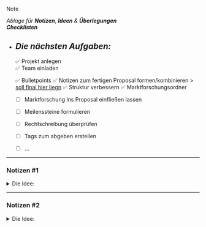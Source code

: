 <!-------------------------------------------------------------------------------------------------------------------------------------  
    📕Cheatsheets:     https://github.com/skills  
    📙Get started:     https://docs.github.com/en/get-started  
    📗Quickstart:      https://docs.github.com/en/get-started/writing-on-github/getting-started-with-writing-and-formatting-on-github/quickstart-for-writing-on-github  
    📘Basic Syntax:    https://docs.github.com/en/get-started/writing-on-github/getting-started-with-writing-and-formatting-on-github/basic-writing-and-formatting-syntax  
--------------------------------------------------------------------------------------------------------------------------------------->  

> [!NOTE]  
> *Ablage für* ***Notizen***, ***Ideen*** *&* ***Überlegungen***  
> ***Checklisten***  
>


- ## ***Die nächsten Aufgaben:***  
  ✅ Projekt anlegen  
  ✅ Team einladen  

  ✅ Bulletpoints
  ✅ Notizen zum fertigen Proposal formen/kombinieren > 
        [soll final hier liegn](https://github.com/IxI-Enki/Uebung-syp-002/edit/main/EducationHub.md)
  ✅ Struktur verbessern
  ✅ Marktforschungsordner
  - [ ] Marktforschung ins Proposal einfließen lassen
  - [ ] Meilenssteine formulieren
  - [ ] Rechtschreibung überprüfen

  - [ ] Tags zum abgeben erstellen
  - [ ] ...



---  

### Notizen #1 
<details>
<summary> Die Idee: </summary>  
   
- Bulletpoints:

  <details>
   
    ```   
    # 1)
    - Wir sind von Geburt an neugierige Forscher und Entdecker.
    - Der Traum, die Welt mit Entdeckungen zu begeistern, bleibt lebendig.
    - Nicht jeder ist ein zertifizierter Wissenschaftler, aber der Forschungsdrang ist allgegenwärtig.
    - Soziale Medien bieten Plattformen für Hobby-Entdecker, und der Markt bietet "halbwissenschaftliche" Ausrüstung.
    - Die Idee ist, Hobby-Wissenschaftler mit der Wissenschaft zu verbinden, um Projekte, Wissen und Interessen zu teilen.

    # 2)
    - Fokus auf User-Erlebnis und Community.
    - Infrastruktur und laufende Administration sind IT-relevant.
    - Frontend (Website), Backend (Serverseite) und Datenbanken sind notwendig.
    - Standardisierte Lösungen sparen Kosten/Zeit, Cloud-Entwicklung senkt Risiken.
    - Werbehonorar anfangs klein halten, mit Universitäten zusammenarbeiten.
    - Kostenoptimierung durch Auslagerung von Teilen an spezialisierte Firmen.
    - Modulare Software ermöglicht effiziente Umsetzung.
    - Projektrealisierung und Online-Gang in {fantasieVariable} Monaten möglich.

    # 3)
    - Nutzen für Finanzgeber: Überzeugung durch eigene Nutzung der Plattform.
    - Plattform richtet sich an die Öffentlichkeit mit klarem Bildungsauftrag.
    - Potenzielle Finanzgeber: Öffentliche Hand, Bildungsinteressierte.

    # 4)
    - Hochmotiviertes und professionelles Team.
    - Arbeitsgemeinschaft als Grundlage für das Projekt.
    ```
    </details>

### **Ausgangssituation & Möglichkeiten**:  

*Von Geburt an sind wir kleine Forscher und Entdecker und träumen davon die Welt mit unseren Entdeckungen zu begeistern.*  
*Für Manche ist dieser Traum derart groß, sodass sie im Erwachsenenalter ihren ganzen Enthusiasmus in ein aufwendiges Studium der Wissenschaft packen..*  

Nun ist nicht jeder von uns heute ein zertifizierter Wissenschaftler doch heißt das nicht, dass dieser Forschungsdrang nun obsolet geworden ist. 
Eine schier unendliche Ansammlung an Videomaterial, Dokumentationen und Publikation zeigt davon, 
dass es gar mehr als nur ein menschliches Bedürfnis ist zu forschen, entdecken und zu teilen.
Sei es nun mit einem Metalldetektor oder mit einer Magnetangel, in den Sozialen Medien fällt man als Hobby Entdecker meist positiv auf, 
sodass der Markt bereits schon günstige Angebote offerieren kann an "halbwissenschaftliches" Equipment zu kommen.*

*Diese nun gut ausgerüsteten Hobby Forscher mit der Wissenschaft in Berührung zu bringen wäre nun keine neue Idee. Die Archäologie ladet bereits schon heute die Menschen dazu ein an Grabungsarbeiten teilzunehmen, Fossilien selbstständig zu suchen und bietet im Internet mit nur wenigen Klicks an sich bei ihnen zu melden.
Was aber eine ganz neue Idee wäre, wäre es die Wissenschaft mit den Hobby-Wissenschaftler einen Raum zu geben,ihre Projekte, ihr Wissen, ihr Interesse miteinander zu teilen.
Es den Interessierten noch leichter zu machen eine Community zu finden, seine Projekte einem durchaus Interessierten Publikum vorzustellen, 
die neusten Entdeckungen vor allen anderen aus erster Hand zu erfahren und Likes dafür zu generieren.
Freundschaften zu knöpfen, sich verabreden, universitäre Projektgruppen zu abonnieren, um davon zu träumen künftig ähnliche Funde selber zu machen.
Die Universität hätte nun mehr als nur ein Angebot sich zu melden, sondern stünde selber inmitten in einer Community ihres Gleichen, 
wo bereits der Forschungsdrang alleine diesen Motor antreibt.* 
***Win-Win für alle!***

---  

### **Planung & Konzept**:

***Im Fokus steht einerseits das User-Erlebnis, die Community, doch andererseits auch die Kosten/Zeit und der Aufwand.***

- Für die Realisierung dieser Community-Plattform bedarf es umfassende Kenntnisse aus den Bereich der Informationstechnologie.  
- Eine Infrastruktur muss noch bereitgestellt werden und gehört laufend administriert.  
- Es wird ein Frontend (Website), Backend (Serverseite) und weitere Datenbanken benötigt.  
- Standardisierte Lösungen bieten hierbei den großen Vorteil Kosten/Zeit einzusparen, als auch bei der Umsetzung, wie auch bei der laufenden Wartung.  
- Eine skalierbare Cloud- Entwicklung konnte bei der Realisierung die Kosten und Risiken senken. 
- Grundsätzlich richtet sich das Angebot zwar an alle Interessierten, doch ist es auch Sinnvoll anfangs gezielt das Werbehonorrar möglichst klein zu halten.
- Als Initialschuss könnte man die Universitäten vorab involvieren und in ausgesuchten Medien Werbeeinschaltungen schalten.
- Die Hauptkosten liegt hierbei klar bei den Lohnstunden und spiegelt sich in der Effizienz der Projektierung und der Abwicklung wieder.
- Da die Software bereits schon Modular aufgebaut ist, so kann man Teile an spezialisierte Firmen auslagern und weitere Kosten und Zeit einsparen.
- Bei guter Planung könnte das Projekt relativ schnell realisiert werden, und in {fantasieVariable} Monaten online gehen.

---  

### **Finanzierung**:

> Mit jeder Finanzierung geht ein Nutzen einher, so würde der künftige Finanzgeber leichter vom Projekt überzeugt werden, wenn er selber ein Nutzer dieser Plattform ist.
> Die Plattform richtet sich an die Öffentlichkeit, verfolgt aber auch einen klaren  Bildungsauftrag. 
> Die öffentliche Hand könnte daran interessiert zeigen, sowie weitere Finanzgeber die sich dem Bildungsauftrag anschließen und Enthusiasmus zeigen.

--- 

### **Team**:

*Das Team hinter diesem Projekt ist hochmotiviert & professionell in ihrer Arbeitsweise. Eine Arbeitsgemeinschaft aus gutem Grund.*

</details>

---

### Notizen #2
<details>
<summary> Die Idee: </summary>  
   
- Bulletpoints:

     <details>
         
         ```
         
         ```
    
    </details>
    
## Rahmenbedingung

In der gesamten Menschheitsgeschichte stand uns noch nie eine derart umfangreiche Informationsressource in einer so beeindruckenden Geschwindigkeit zur Verfügung. Dieser "Big-Data-Boom" stellt nicht nur die IT vor Herausforderungen; auch das Bildungsangebot ist umfangreich geworden, ja, schon fast nicht mehr überschaubar.

Es überrascht keinen mehr, dass YouTube neben Katzenvideos, Trash-Contant und Werbung die erste Anlaufstelle für Erstinformationen ist.

*Die Entscheidung, ob ein Video wirklich geeignet ist, kann man nicht allein anhand von Likes treffen. Man möchte es zwar anklicken, wird jedoch zunächst von algorithmischer Werbung unterbrochen, wie zum Beispiel für  Kräuter-Bonbons – vermutlich, um die Nerven zu beruhigen...*

Ansonsten bleibt den Nutzern nur mehr die Möglichkeit, die Suchmaschine ihres Vertrauens zu starten und das World Wide Web auf eigener Faust  zu durchforsten, sich mit verschiedenen zweiphasigen Logins auseinander zu setzen, sich durch überladene Texte zu wühlen, jeder Spur zweimal nachzugehen, um wieder festzustellen: Man könnte ja doch noch  die nächste Website ausprobieren.

Ist man weiterhin noch nicht ans Ziel gekommen, dann versucht man es doch noch in verschiednen Foren, um am nächsten Tag mit noch mehr Fragen denselben Zyklus  nochmals zu wiederholen.

Bildung sollte einfach sein!
Alter wiener Spruch: "Wieso einfach, wenn es auch kompliziert geht?"

## EducationHub - der Umschlagplatz für Bildung

EducationHub strebt danach, das ultimative Schweizer Taschenmesser für freie Bildung zu werden – nicht nur für den User, sondern auch für den Content Creator.

Mit einer spielend leichten Copy-and-Paste-Funktionalität möchten wir es Content Creators ermöglichen, ihre Lerninhalte mühelos einem interessierten Publikum zu präsentieren. Sich in einen vordefinierten Themenbau einordnet und ihren Modulen selber einen Leitfaden zu geben. Mithilfe vordefinierter Pattern strukturiert man spielend leicht einzelne Seiten oder sogar komplette Module. Einfach: Videos, Texte, Dokumente, Präsentationen einfügen oder interaktive Frage-Antwort-Spiele gestalten – die Möglichkeiten sind nahezu grenzenlos. Wir machen es zum Kinderspiel, lehrreiche Inhalte zu erstellen und zu teilen. Willkommen auf EducationHub – wo Bildung so flexibel wie ein Schweizer Taschenmesser ist!

Der User kann seine Suchvorschläge nach dem generellen Themenbau filtern und erhält durch die vorgefundenen Bewertungen gleich einen klaren Überblick darüber, welcher Content im Bildungskontext vielversprechend ist.

Sollte dennoch zu konkreten Inhalt eine Frage auftauchen, bietet die Kommentarfunktion die Möglichkeit Fragen zu stellen. Alle Kommentatoren sind dabei ausgezeichnet! Ausgezeichnet mit goldenen Häkchen für besonders hilfreiche Nutzer oder blauen Häkchen für solche, die offensichtlich eine Idee  haben.

Damit der Lehrerfolg im Eifer über die großartige neue Website nicht komplett aus den Augen gerät ermöglichen wir es dem User, seine Module in seiner eigenen Profilseite zu verwalten und den Lernfortschritt zu verfolgen - denn 100% in der Mengenlehre bedeuten nicht zwangsläufig 100% im gesamten Spektrum der Mathematik. Diese Informationen auf einen Blick zu haben, verschafft dem User eine klare Übersicht – und damit 100% Kontrolle über seinen Lernprozess.

Bildung ist ein universelles Schweizer-Messer für das Leben und EducationHub der "MacGyver" unter den Bildungs-Websits.

## Budget

15,32 Euro, 76 Kuna aus den letzten Kroatienurlaub und drei Kaugummis.

## Organisatorische Bedienungen

Es ist unerlässlich, eine robuste Infrastruktur zu schaffen und diese kontinuierlich zu administrieren. Dazu gehören sowohl das Frontend (Website) als auch das Backend (Serverseite) sowie zusätzliche Datenbanken. In einem ersten Schritt bieten wir Content Creators eine vielseitige Auswahl an Mustern und erweitern das Angebot kontinuierlich.

Die Website kann auf suggestivem Wege ihren Funktionsumfang erweitern und wird kontinuierlich ausgebaut, um dynamisch und ansprechend zu bleiben. Dies ermöglicht eine präzise Kostensteuerung, die sich am Erfolg der Website orientiert.

Durch eine skalierbare Cloud-Entwicklung können bei der Umsetzung sowohl Kosten als auch Risiken minimiert werden. Klug eingesetzte Werbeeinnahmen könnten die Cloud-Ressourcen gleichermaßen wachsen lassen und zugleich der Vermarktung dienen.

## Technische Bedienungen

Sukzessive kann der Funktionsumfang der Website erweitert und kontinuierlich weiterentwickelt werden. Auf diese Weise bleibt sie dynamisch, spannend, und die Kosten passen sich präzise dem Erfolg der Website an.

Die Umsetzung einer solchen Lernplattform erfordert umfassende Kenntnisse im Bereich der Informationstechnologie. Dabei ist die Bereitstellung und laufende Administration einer Infrastruktur notwendig, die sowohl das Frontend (Website) als auch das Backend (Serverseite) sowie weitere Datenbanken umfasst. Standardisierte Lösungen bieten hierbei den entscheidenden Vorteil, Kosten und Zeit bei der Umsetzung und laufenden Wartung einzusparen.

Durch eine skalierbare Cloud-Entwicklung können bei der Realisierung sowohl Kosten als auch Risiken effektiv minimiert werden. Durchdachte Werbeeinnahmen könnten die Cloud-Ressourcen gleichermaßen wachsen lassen und zugleich der Vermarktung dienen.

## Chancen und Risiken

In diesem ambitionierten Rahmen bieten sich sowohl vielversprechende Chancen als auch potenzielle Risiken. Die zunehmende Dynamik und Attraktivität der Website ermöglichen es, die Bildungsplattform kontinuierlich zu verbessern und an die Bedürfnisse der Nutzer anzupassen. Die flexiblen Kostenstrukturen, unterstützt durch eine skalierbare Cloud-Entwicklung, bieten eine kosteneffiziente und risikoarme Realisierung.

Die Chancen liegen in der fortschreitenden Erweiterung des Funktionsumfangs und der gesteigerten User-Zufriedenheit. Durch geschickte Werbeeinnahmen könnten nicht nur die Cloud-Ressourcen wachsen, sondern auch die Vermarktungsmöglichkeiten optimiert werden.

Jedoch bergen auch diese vielversprechenden Perspektiven ihre eigenen Risiken. Eine ständige Administration und Weiterentwicklung erfordern nicht nur technische, sondern auch finanzielle Ressourcen. Die Balance zwischen Funktionsumfang, Nutzererwartungen und den tatsächlichen Erfolgskennzahlen wird entscheidend sein. Eine kluge und vorausschauende Strategie wird daher essenziell sein, um die Herausforderungen zu bewältigen und die Bildungsplattform zu einem nachhaltigen Erfolg zu führen.

</details>
